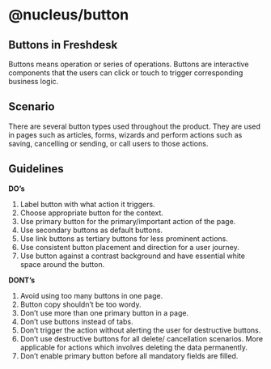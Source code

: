 @nucleus/button
==============================================================================

Buttons in Freshdesk
------------------------------------------------------------------------------
Buttons means operation or series of operations. Buttons are interactive components that the users can click or touch to trigger corresponding business logic. 

Scenario
------------------------------------------------------------------------------
There are several button types used throughout the product. They are used in pages such as articles, forms, wizards and perform actions such as saving, cancelling or sending, or call users to those actions. 

Guidelines
------------------------------------------------------------------------------
**DO’s**

1. Label button with what action it triggers.
2. Choose appropriate button for the context.
3. Use primary button for the primary/important action of the page.
4. Use secondary buttons as default buttons.
5. Use link buttons as tertiary buttons for less prominent actions.
6. Use consistent button placement and direction for a user journey.
7. Use button against a contrast background and have essential white space around the button.

**DONT’s**

1. Avoid using too many buttons in one page. 
2. Button copy shouldn’t be too wordy.
3. Don’t use more than one primary button in a page.
4. Don’t use buttons instead of tabs.
5. Don’t trigger the action without alerting the user for destructive buttons. 
6. Don’t use destructive buttons for all delete/ cancellation scenarios. More applicable for actions which involves deleting the data permanently.
7. Don’t enable primary button before all mandatory fields are filled.
